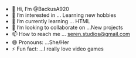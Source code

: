 - 👋 Hi, I’m @BackusA920
- 👀 I’m interested in ... Learning new hobbies
- 🌱 I’m currently learning ... HTML
- 💞️ I’m looking to collaborate on ...New projects
- 📫 How to reach me ... seren.studios@gmail.com
- 😄 Pronouns: ...She/Her
- ⚡ Fun fact: ...I really love video games 

<!---
BackusA920/BackusA920 is a ✨ special ✨ repository because its `README.md` (this file) appears on your GitHub profile.
You can click the Preview link to take a look at your changes.
--->
